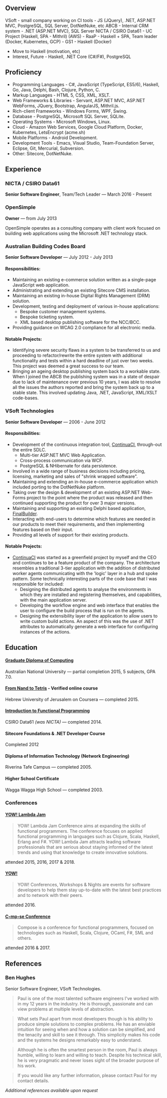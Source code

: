 ## Overview

VSoft - small company working on CI tools - JS (JQuery), .NET, ASP.NET MVC, PostgreSQL, SQL Server, DotNetNuke, etc
ABCB - Internal CRM system - .NET (ASP.NET MVC), SQL Server
NICTA / CSIRO Data61 - UC Project (Haskell, SPA - Mithril) (AWS)
                     - RaaP - Haskell + SPA, Team leader (Docker, Kubernetes, GCP)
					 - GS1 - Haskell (Docker)
		
- Move to Haskell (motivation, etc)
- Interest, Future - Haskell, .NET Core (C#/F#), PostgreSQL

## Proficiency

* Programming Languages - C#, JavaScript (TypeScript, ES5/6), Haskell, Go, Java, Delphi, Bash, Clojure, Python, C.
* Markup Languages - HTML 5, CSS, XML, XSLT.
* Web Frameworks & Libraries - Servant, ASP.NET MVC, ASP.NET WebForms, JQuery, Bootstrap, AngularJS, Mithril.js.
* Rich-client Frameworks - Windows Forms, WPF, Swing.
* Database - PostgreSQL, Microsoft SQL Server, SQLite.
* Operating Systems - Microsoft Windows, Linux.
* Cloud - Amazon Web Services, Google Cloud Platform, Docker, Kubernetes, LetsEncrypt (acme.sh)
* Mobile Platforms - Android Development.
* Development Tools - Emacs, Visual Studio, Team-Foundation Server, Eclipse, Git, Mercurial, Subversion.
* Other: Sitecore, DotNetNuke.

## Experience

### NICTA / CSIRO Data61
**Senior Software Engineer**, Team/Tech Leader &mdash; March 2016 - Present


### OpenSimple
**Owner** &mdash; from July 2013
 
OpenSimple operates as a consulting company with client work focused on building web applications using the Microsoft .NET technology stack.

### Australian Building Codes Board

**Senior Software Developer** &mdash; July 2012 - July 2013 

#### Responsibilities:

* Maintaining an existing e-commerce solution written as a single-page JavaScript web application.
* Administrating and extending an existing Sitecore CMS installation.
* Maintaining an existing in-house Digital Rights Management (DRM) solution.
* Development, testing and deployment of various in-house applications:
    * Bespoke customer management systems.
    * Bespoke ticketing system.
    * XML based desktop publishing software for the NCC/BCC.
* Providing guidance on WCAG 2.0 compliance for all electronic media.

#### Notable Projects:

* Identifying severe security flaws in a system to be transferred to us and proceeding to refactor/rewrite the entire system with additional functionality and tests within a hard deadline of just over two weeks. This project was deemed a great success to our team.
* Bringing an ageing desktop publishing system back to a workable state. When I joined the ABCB the publishing system was in a state of despair due to lack of maintenance over previous 10 years, I was able to resolve all the issues the authors reported and bring the system back up to a stable state. This involved updating Java, .NET, JavaScript, XML/XSLT code-bases.


### VSoft Technologies
**Senior Software Developer** &mdash; 2006 - June 2012

#### Responsibilities:

* Development of the continuous integration tool, [ContinuaCI](https://www.finalbuilder.com/continua-ci), through-out the entire SDLC.
    * Multi-tier ASP.NET MVC Web Application.
    * Cross-process communication via WCF.
    * PostgreSQL & NHibernate for data persistence.
* Involved in a wide range of business decisions including pricing, licensing, marketing and sales of "shrink wrapped software".
* Maintaining and extending an in-house e-commerce application which included porting to the DotNetNuke platform.
* Taking over the design & development of an existing ASP.NET Web-Forms project to the point where the product was released and then continued supporting the product for over 3 major versions.
* Maintaining and supporting an existing Delphi based application, [FinalBuilder](https://www.finalbuilder.com/finalbuilder).
* Interacting with end-users to determine which features are needed in our products to meet their requirements, and then implementing features based on their input.
* Providing all levels of support for their existing products.

#### Notable Projects:

* [ContinuaCI](https://www.finalbuilder.com/continua-ci) was started as a greenfield project by myself and the CEO and continues to be a feature product of the company. The architecture resembles a traditional 3-tier application with the addition of distributed worker agents communicating with the 'logic' layer in a hub and spoke pattern. Some technically interesting parts of the code base that I was responsible for included:
    * Designing the distributed agents to analyse the environments in which they are installed and registering themselves, and capabilities, with the main application server.
    * Developing the workflow engine and web interface that enables the user to configure the build process that is run on the agents.
    * Designing the extensibility layer of the application to allow users to write custom build actions. An aspect of this was the use of .NET attributes to automatically generate a web interface for configuring instances of the actions. 

## Education

#### [Graduate Diploma of Computing](https://programsandcourses.anu.edu.au/program/6706XGDCP)

Australian National University &mdash; partial completion 2015, 5 subjects, GPA 7.0.


#### [From Nand to Tetris](https://www.coursera.org/course/nand2tetris1) - Verified online course

Hebrew University of Jerusalem on Coursera &mdash; completed 2015.


#### [Introduction to Functional Programming](https://qfpl.io/posts/2018-canberra-intro-to-fp/)

CSIRO Data61 _(was NICTA)_ &mdash; completed 2014.


#### Sitecore Foundations & .NET Developer Course
Completed 2012


#### Diploma of Information Technology (Network Engineering)

Riverina Tafe Campus &mdash; completed 2005.

#### Higher School Certificate

Wagga Wagga High School &mdash; completed 2003.


### Conferences

#### [YOW! Lambda Jam](https://lambdajam.yowconference.com.au/)

> YOW! Lambda Jam Conference aims at expanding the skills of functional programmers. The conference focuses on applied functional programming in languages such as Clojure, Scala, Haskell, Erlang and F#. YOW! Lambda Jam attracts leading software professionals that are serious about staying informed of the latest trends and using that knowledge to create innovative solutions.

attended 2015, 2016, 2017 & 2018.

#### [YOW!](https://yowconference.com.au/)

> YOW! Conferences, Workshops & Nights are events for software developers to help them stay up-to-date with the latest best practices and to network with their peers.

attended 2016.

#### [C◦mp◦se Conference](http://www.composeconference.org/)

> Compose is a conference for functional programmers, focused on technologies such as Haskell, Scala, Clojure, OCaml, F#, SML and others.

attended 2016 & 2017.

## References

### Ben Hughes

Senior Software Engineer, VSoft Technologies.

  > Paul is one of the most talented software engineers I've worked with in my 12 years in the industry. He is thorough, passionate and can view problems at multiple levels of abstraction.

  > What sets Paul apart from most developers though is his ability to produce simple solutions to complex problems. He has an enviable intuition for seeing when and how a solution can be simplified, and the tenacity and skill to see it through. This simplicity makes his code and the systems he designs remarkably easy to understand.

  > Although he is often the smartest person in the room, Paul is always humble, willing to learn and willing to teach. Despite his technical skill, he is very pragmatic and never loses sight of the broader purpose of his work.

  > If you would like any further information, please contact Paul for my contact details.



_Additional references available upon request_
